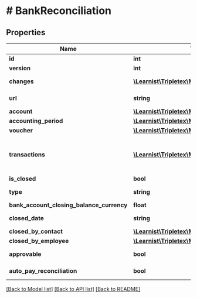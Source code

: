 # # BankReconciliation

## Properties

Name | Type | Description | Notes
------------ | ------------- | ------------- | -------------
**id** | **int** |  | [optional]
**version** | **int** |  | [optional]
**changes** | [**\Learnist\Tripletex\Model\Change[]**](Change.md) |  | [optional] [readonly]
**url** | **string** |  | [optional] [readonly]
**account** | [**\Learnist\Tripletex\Model\Account**](Account.md) |  |
**accounting_period** | [**\Learnist\Tripletex\Model\AccountingPeriod**](AccountingPeriod.md) |  |
**voucher** | [**\Learnist\Tripletex\Model\Voucher**](Voucher.md) |  | [optional]
**transactions** | [**\Learnist\Tripletex\Model\BankTransaction[]**](BankTransaction.md) | Bank transactions tied to the bank reconciliation | [optional] [readonly]
**is_closed** | **bool** |  | [optional]
**type** | **string** | Type of Bank Reconciliation. |
**bank_account_closing_balance_currency** | **float** |  | [optional]
**closed_date** | **string** |  | [optional] [readonly]
**closed_by_contact** | [**\Learnist\Tripletex\Model\Contact**](Contact.md) |  | [optional]
**closed_by_employee** | [**\Learnist\Tripletex\Model\Employee**](Employee.md) |  | [optional]
**approvable** | **bool** |  | [optional] [readonly]
**auto_pay_reconciliation** | **bool** |  | [optional] [readonly]

[[Back to Model list]](../../README.md#models) [[Back to API list]](../../README.md#endpoints) [[Back to README]](../../README.md)
